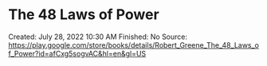 # The 48 Laws of Power

Created: July 28, 2022 10:30 AM
Finished: No
Source: https://play.google.com/store/books/details/Robert_Greene_The_48_Laws_of_Power?id=afCxg5sogvAC&hl=en&gl=US